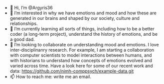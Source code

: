 - 👋 Hi, I’m @Argyris36
- 👀 I’m interested in why we have emotions and mood and how these are generated in our brains and shaped by our society, culture and relationships.
- 🌱 I’m currently learning all sorts of things, including how to be a better coder (a long-term project), understand the history of emotions, and be a good dad.
- 💞️ I’m looking to collaborate on understanding mood and emotions. I love inter-disciplinanry research. For example, I am starting a collaboration with computer scientists to model interactions between humans, and with historians to understand how concepts of emotions evolved and varied across time. Have a look here for some of our recent work and data: https://github.com/nimh-comppsych/example-data.git 
- 📫 How to reach me: write me an email.

<!---
Argyris36/Argyris36 is a ✨ special ✨ repository because its `README.md` (this file) appears on your GitHub profile.
You can click the Preview link to take a look at your changes.
--->
